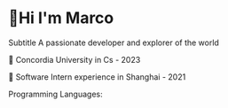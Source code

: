 #  👋Hi I'm Marco 

Subtitle
 A passionate developer and explorer of the world
 
:school: Concordia University in Cs - 2023

:office: Software Intern experience in Shanghai - 2021


Programming Languages:
